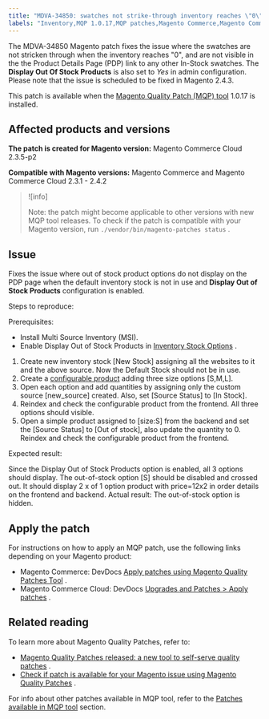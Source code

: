 ```yaml
---
title: "MDVA-34850: swatches not strike-through inventory reaches \"0\""
labels: "Inventory,MQP 1.0.17,MQP patches,Magento Commerce,Magento Commerce Cloud,configuration,inventory source,out of stock,support tools"
---
```


The MDVA-34850 Magento patch fixes the issue where the swatches are not stricken through when the inventory reaches "0", and are not visible in the the Product Details Page (PDP) link to any other In-Stock swatches. The **Display Out Of Stock Products** is also set to *Yes* in admin configuration. Please note that the issue is scheduled to be fixed in Magento 2.4.3.

This patch is available when the [Magento Quality Patch (MQP) tool](https://support.magento.com/hc/en-us/articles/360047139492) 1.0.17 is installed.

## Affected products and versions

 **The patch is created for Magento version:** Magento Commerce Cloud 2.3.5-p2

 **Compatible with Magento versions:** Magento Commerce and Magento Commerce Cloud 2.3.1 - 2.4.2

>![info]
>
>Note: the patch might become applicable to other versions with new MQP tool releases. To check if the patch is compatible with your Magento version, run `./vendor/bin/magento-patches status` .

## Issue

Fixes the issue where out of stock product options do not display on the PDP page when the default inventory stock is not in use and **Display Out of Stock Products** configuration is enabled.

 <span class="wysiwyg-underline">Steps to reproduce:</span> 

 <span class="wysiwyg-underline">Prerequisites:</span> 

* Install Multi Source Inventory (MSI).
* Enable Display Out of Stock Products in [Inventory Stock Options](https://docs.magento.com/user-guide/configuration/catalog/inventory.html) .

1. Create new inventory stock \[New Stock\] assigning all the websites to it and the above source. Now the Default Stock should not be in use.
1. Create a [configurable product](https://docs.magento.com/user-guide/catalog/product-create-configurable.html) adding three size options \[S,M,L\].
1. Open each option and add quantities by assigning only the custom source \[new\_source\] created. Also, set \[Source Status\] to \[In Stock\].
1. Reindex and check the configurable product from the frontend. All three options should visible.
1. Open a simple product assigned to \[size:S\] from the backend and set the \[Source Status\] to \[Out of stock\], also update the quantity to 0. Reindex and check the configurable product from the frontend.

 <span class="wysiwyg-underline">Expected result:</span> 

Since the Display Out of Stock Products option is enabled, all 3 options should display. The out-of-stock option \[S\] should be disabled and crossed out. It should display 2 x of 1 option product with price=12x2 in order details on the frontend and backend. <span class="wysiwyg-underline">Actual result:</span> The out-of-stock option is hidden. <span class="wysiwyg-underline"></span> 

## Apply the patch

For instructions on how to apply an MQP patch, use the following links depending on your Magento product:

* Magento Commerce: DevDocs [Apply patches using Magento Quality Patches Tool](https://devdocs.magento.com/guides/v2.4/comp-mgr/patching/mqp.html) .
* Magento Commerce Cloud: DevDocs [Upgrades and Patches > Apply patches](https://devdocs.magento.com/cloud/project/project-patch.html) .

## Related reading

To learn more about Magento Quality Patches, refer to:

* [Magento Quality Patches released: a new tool to self-serve quality patches](https://support.magento.com/hc/en-us/articles/360047139492) .
* [Check if patch is available for your Magento issue using Magento Quality Patches](https://support.magento.com/hc/en-us/articles/360047125252) .

For info about other patches available in MQP tool, refer to the [Patches available in MQP tool](https://support.magento.com/hc/en-us/sections/360010506631-Patches-available-in-MQP-tool-) section.
